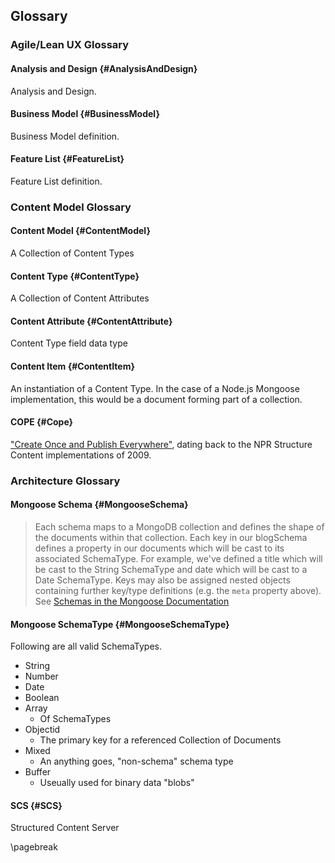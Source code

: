 ## Glossary

### Agile/Lean UX Glossary

#### Analysis and Design {#AnalysisAndDesign}

Analysis and Design.

#### Business Model {#BusinessModel}

Business Model definition.

#### Feature List {#FeatureList}

Feature List definition.

### Content Model Glossary

#### Content Model {#ContentModel}

A Collection of Content Types

#### Content Type {#ContentType}

A Collection of Content Attributes

#### Content Attribute {#ContentAttribute}

Content Type field data type

#### Content Item {#ContentItem}

An instantiation of a Content Type. In the case of a Node.js Mongoose implementation, this would be a document forming part of a collection.

#### COPE {#Cope}

["Create Once and Publish Everywhere"](https://www.programmableweb.com/news/cope-create-once-publish-everywhere/2009/10/13), dating back to the NPR Structure Content implementations of 2009.

### Architecture Glossary

#### Mongoose Schema {#MongooseSchema}

> Each schema maps to a MongoDB collection and defines the shape of the documents within that collection.
> Each key in our blogSchema defines a property in our documents which will be cast to its associated SchemaType. For example, we've defined a title which will be cast to the String SchemaType and date which will be cast to a Date SchemaType. Keys may also be assigned nested objects containing further key/type definitions (e.g. the `meta` property above). See [Schemas in the Mongoose Documentation](http://mongoosejs.com/docs/guide.html)

#### Mongoose SchemaType {#MongooseSchemaType}

Following are all valid SchemaTypes.

* String
* Number
* Date
* Boolean
* Array
    * Of SchemaTypes
* Objectid
    * The primary key for a referenced Collection of Documents
* Mixed
    * An anything goes, "non-schema" schema type
* Buffer
    * Useually used for binary data "blobs"

#### SCS {#SCS}

Structured Content Server

\pagebreak
